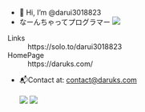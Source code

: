 - 👋 Hi, I’m @darui3018823
- なーんちゃってプログラマー
![](http://github-profile-summary-cards.vercel.app/api/cards/profile-details?username=darui3018823&theme=blue_green)
<dl>
  <dt>Links</dt>
  <dd>https://solo.to/darui3018823</dd></dd>
  <dt>HomePage</dt>
  <dd>https://daruks.com/</dd>
</dl>

- 📬Contact at: [contact@daruks.com](mailto:contact@daruks.com)<br><br>
![](http://github-profile-summary-cards.vercel.app/api/cards/repos-per-language?username=darui3018823&theme=blue_green)
![](http://github-profile-summary-cards.vercel.app/api/cards/most-commit-language?username=darui3018823&theme=blue_green)
